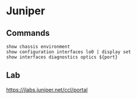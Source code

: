 # Juniper
## Commands
```
show chassis environment 
show configuration interfaces lo0 | display set
show interfaces diagnostics optics ${port} 
```

## Lab
https://jlabs.juniper.net/ccl/portal
